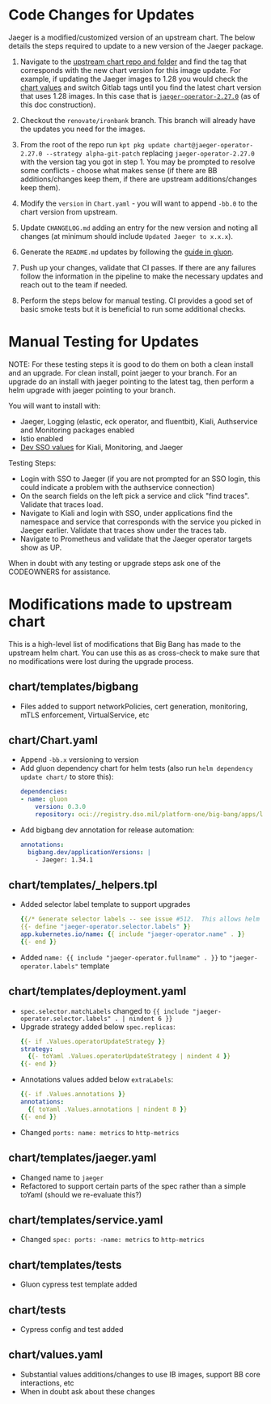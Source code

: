 # Code Changes for Updates

Jaeger is a modified/customized version of an upstream chart. The below details the steps required to update to a new version of the Jaeger package.

1. Navigate to the [upstream chart repo and folder](https://github.com/jaegertracing/helm-charts/tree/main/charts/jaeger-operator) and find the tag that corresponds with the new chart version for this image update. For example, if updating the Jaeger images to 1.28 you would check the [chart values](https://github.com/jaegertracing/helm-charts/blob/main/charts/jaeger-operator/values.yaml#L7) and switch Gitlab tags until you find the latest chart version that uses 1.28 images. In this case that is [`jaeger-operator-2.27.0`](https://github.com/jaegertracing/helm-charts/blob/jaeger-operator-2.27.0/charts/jaeger-operator/values.yaml#L7) (as of this doc construction).

2. Checkout the `renovate/ironbank` branch. This branch will already have the updates you need for the images.

2. From the root of the repo run `kpt pkg update chart@jaeger-operator-2.27.0 --strategy alpha-git-patch` replacing `jaeger-operator-2.27.0` with the version tag you got in step 1. You may be prompted to resolve some conflicts - choose what makes sense (if there are BB additions/changes keep them, if there are upstream additions/changes keep them).

3. Modify the `version` in `Chart.yaml` - you will want to append `-bb.0` to the chart version from upstream.

5. Update `CHANGELOG.md` adding an entry for the new version and noting all changes (at minimum should include `Updated Jaeger to x.x.x`).

6. Generate the `README.md` updates by following the [guide in gluon](https://repo1.dso.mil/platform-one/big-bang/apps/library-charts/gluon/-/blob/master/docs/bb-package-readme.md).

8. Push up your changes, validate that CI passes. If there are any failures follow the information in the pipeline to make the necessary updates and reach out to the team if needed.

9. Perform the steps below for manual testing. CI provides a good set of basic smoke tests but it is beneficial to run some additional checks.

# Manual Testing for Updates

NOTE: For these testing steps it is good to do them on both a clean install and an upgrade. For clean install, point jaeger to your branch. For an upgrade do an install with jaeger pointing to the latest tag, then perform a helm upgrade with jaeger pointing to your branch.

You will want to install with:
- Jaeger, Logging (elastic, eck operator, and fluentbit), Kiali, Authservice and Monitoring packages enabled
- Istio enabled
- [Dev SSO values](https://repo1.dso.mil/platform-one/big-bang/bigbang/-/blob/master/chart/dev-sso-values.yaml) for Kiali, Monitoring, and Jaeger

Testing Steps:
- Login with SSO to Jaeger (if you are not prompted for an SSO login, this could indicate a problem with the authservice connection)
- On the search fields on the left pick a service and click "find traces". Validate that traces load.
- Navigate to Kiali and login with SSO, under applications find the namespace and service that corresponds with the service you picked in Jaeger earlier. Validate that traces show under the traces tab.
- Navigate to Prometheus and validate that the Jaeger operator targets show as UP.

When in doubt with any testing or upgrade steps ask one of the CODEOWNERS for assistance.

# Modifications made to upstream chart

This is a high-level list of modifications that Big Bang has made to the upstream helm chart. You can use this as as cross-check to make sure that no modifications were lost during the upgrade process.

## chart/templates/bigbang

- Files added to support networkPolicies, cert generation, monitoring, mTLS enforcement, VirtualService, etc

## chart/Chart.yaml

- Append `-bb.x` versioning to version
- Add gluon dependency chart for helm tests (also run `helm dependency update chart/` to store this):
    ```yaml
    dependencies:
    - name: gluon
        version: 0.3.0
        repository: oci://registry.dso.mil/platform-one/big-bang/apps/library-charts/gluon
    ```
- Add bigbang dev annotation for release automation:
    ```yaml
    annotations:
      bigbang.dev/applicationVersions: |
        - Jaeger: 1.34.1
    ```

## chart/templates/_helpers.tpl

- Added selector label template to support upgrades
    ```yaml
    {{/* Generate selector labels -- see issue #512.  This allows helm upgrades to happen */}}
    {{- define "jaeger-operator.selector.labels" }}
    app.kubernetes.io/name: {{ include "jaeger-operator.name" . }}
    {{- end }}
    ```
- Added `name: {{ include "jaeger-operator.fullname" . }}` to `"jaeger-operator.labels"` template

## chart/templates/deployment.yaml

- `spec.selector.matchLabels` changed to `{{ include "jaeger-operator.selector.labels" . | nindent 6 }}`
- Upgrade strategy added below `spec.replicas`:
    ```yaml
    {{- if .Values.operatorUpdateStrategy }}
    strategy:
      {{- toYaml .Values.operatorUpdateStrategy | nindent 4 }}
    {{- end }}
    ```
- Annotations values added below `extraLabels`:
    ```yaml
    {{- if .Values.annotations }}
    annotations:
      {{ toYaml .Values.annotations | nindent 8 }}
    {{- end }}
    ```
- Changed `ports: name: metrics` to `http-metrics`

## chart/templates/jaeger.yaml

- Changed name to `jaeger`
- Refactored to support certain parts of the spec rather than a simple toYaml (should we re-evaluate this?)

## chart/templates/service.yaml

- Changed `spec: ports: -name: metrics` to `http-metrics`

## chart/templates/tests

- Gluon cypress test template added

## chart/tests

- Cypress config and test added

## chart/values.yaml

- Substantial values additions/changes to use IB images, support BB core interactions, etc
- When in doubt ask about these changes
